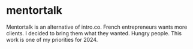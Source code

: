# mentortalk
Mentortalk is an alternative of intro.co. French entrepreneurs wants more clients. 
I decided to bring them what they wanted. Hungry people.
This work is one of my priorities for 2024.
